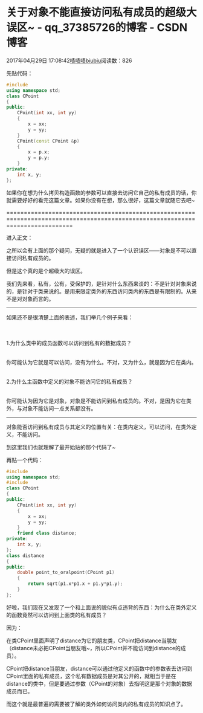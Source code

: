 # 关于对象不能直接访问私有成员的超级大误区~ - qq_37385726的博客 - CSDN博客





2017年04月29日 17:08:42[啧啧啧biubiu](https://me.csdn.net/qq_37385726)阅读数：826








先贴代码：




```cpp
#include
using namespace std;
class CPoint
{
public:
	CPoint(int xx, int yy)
	{
		x = xx;
		y = yy;
	}
	CPoint(const CPoint &p)
	{
		x = p.x;
		y = p.y;
	}
private:
	int x, y;
};
```





如果你在想为什么拷贝构造函数的参数可以直接去访问它自己的私有成员的话，你就需要好好的看完这篇文章。如果你没有在想，那么很好，这篇文章就随它去吧~




===============================================================================================================================

进入正文：

之所以会有上面的那个疑问，无疑的就是进入了一个认识误区——对象是不可以直接访问私有成员的。

但是这个真的是个超级大的误区。

我们先来看，私有，公有，受保护的，是针对什么东西来谈的：不是针对对象来说的，是针对于类来说的。是用来限定类外的东西访问类内的东西是有限制的。从来不是对对象而言的。

----------------------------------------------------------------------------------------------------------------------------------------------------------

如果还不是很清楚上面的表述，我们举几个例子来看：                                                                                                                                                        
                                                                                                                                

1.为什么类中的成员函数可以访问到私有的数据成员？                                                                                                                              

你可能认为它就是可以访问，没有为什么。不对，又为什么，就是因为它在类内。                                                                               

2.为什么主函数中定义的对象不能访问它的私有成员？                                                                                                                                

你可能认为因为它是对象，对象是不能访问到私有成员的。不对，是因为它在类外，与对象不能访问一点关系都没有。               

----------------------------------------------------------------------------------------------------------------------------------------------------------




对象能否访问到私有成员与其定义的位置有关：在类内定义，可以访问，在类外定义，不能访问。




到这里我们也就理解了最开始贴的那个代码了~




再贴一个代码：




```cpp
#include
using namespace std;
#include
class CPoint
{
public:
	CPoint(int xx, int yy)
	{
		x = xx;
		y = yy;
	}
	friend class distance;
private:
	int x, y;
};
class distance
{
public:
	double point_to_oralpoint(CPoint p1)
	{
		return sqrt(p1.x*p1.x + p1.y*p1.y);
	}
};
```





好啦，我们现在又发现了一个和上面说的貌似有点违背的东西：为什么在类外定义的函数竟然可以访问到上面类的私有成员？




因为：

在类CPoint里面声明了distance为它的朋友类，CPoint把distance当朋友（distance未必把CPoint当朋友哦~，所以CPoint并不能访问到distance的成员）。

CPoint把distance当朋友，distance可以通过他定义的函数中的参数表去访问到CPoint里面的私有成员，这个私有数据成员是对其公开的，就相当于是在distance的类中，但是要通过参数（CPoint的对象）去指明这是那个对象的数据成员而已。





而这个就是最普遍的需要被了解的类外如何访问类内的私有成员的知识点了。






